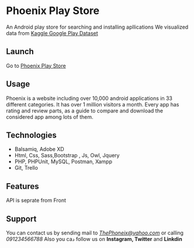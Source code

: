 # Phoenix Play Store 
An Android play store for searching and installing apllications
We visualized data from [Kaggle Google Play Dataset](https://www.kaggle.com/lava18/google-play-store-apps)

## Launch
Go to [Phoenix Play Store](https://phoenixplaystore.com)

## Usage
Phoenix is a website including over 10,000 android applications
in 33 different categories. It has over 1 million visitors a month.
Every app has rating and review parts, as a guide to compare and 
download the considered app among lots of them.

## Technologies
- Balsamiq, Adobe XD
- Html, Css, Sass,Bootstrap , Js, Owl, Jquery
- PHP, PHPUnit, MySQL, Postman, Xampp
- Git, Trello

## Features
API is seprate from Front

## Support
You can contact us by sending mail to *ThePhoneix@yahoo.com* or calling *091234566788* 
Also you caد follow us on **Instagram, Twitter** and **Linkdin**

